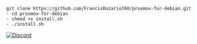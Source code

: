 ```
git clone https://github.com/FrancisRozario760/proxmox-for-debian.git
- cd proxmox-for-debian
- chmod +x install.sh
- ./install.sh
```

[![Discord](https://img.shields.io/discord/1350387216865824799?label=Join%20Us&logo=discord&style=for-the-badge)](https://discord.gg/ZWnD47KcaX)
